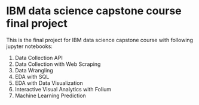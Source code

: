 # IBM data science capstone course final project

This is the final project for IBM data science capstone course with following jupyter notebooks:
1. Data Collection API
2. Data Collection with Web Scraping 
3. Data Wrangling 
4. EDA with SQL
5. EDA with Data Visualization 
6. Interactive Visual Analytics with Folium
7. Machine Learning Prediction 
